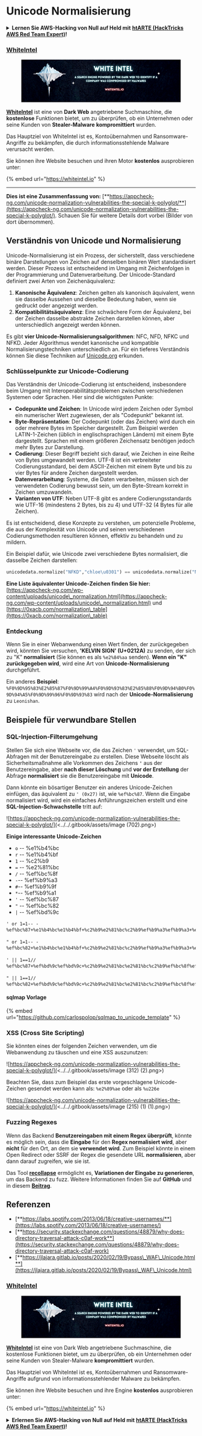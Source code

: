 # Unicode Normalisierung

<details>

<summary><strong>Lernen Sie AWS-Hacking von Null auf Held mit</strong> <a href="https://training.hacktricks.xyz/courses/arte"><strong>htARTE (HackTricks AWS Red Team Expert)</strong></a><strong>!</strong></summary>

Andere Möglichkeiten, HackTricks zu unterstützen:

* Wenn Sie Ihr **Unternehmen in HackTricks beworben sehen möchten** oder **HackTricks als PDF herunterladen möchten**, überprüfen Sie die [**ABONNEMENTPLÄNE**](https://github.com/sponsors/carlospolop)!
* Holen Sie sich das [**offizielle PEASS & HackTricks-Merchandise**](https://peass.creator-spring.com)
* Entdecken Sie [**The PEASS Family**](https://opensea.io/collection/the-peass-family), unsere Sammlung exklusiver [**NFTs**](https://opensea.io/collection/the-peass-family)
* **Treten Sie der** 💬 [**Discord-Gruppe**](https://discord.gg/hRep4RUj7f) oder der [**Telegram-Gruppe**](https://t.me/peass) bei oder **folgen** Sie uns auf **Twitter** 🐦 [**@carlospolopm**](https://twitter.com/hacktricks\_live)**.**
* **Teilen Sie Ihre Hacking-Tricks, indem Sie PRs an die** [**HackTricks**](https://github.com/carlospolop/hacktricks) und [**HackTricks Cloud**](https://github.com/carlospolop/hacktricks-cloud) GitHub-Repositories einreichen.

</details>

### [WhiteIntel](https://whiteintel.io)

<figure><img src="../../.gitbook/assets/image (1227).png" alt=""><figcaption></figcaption></figure>

[**WhiteIntel**](https://whiteintel.io) ist eine von **Dark Web** angetriebene Suchmaschine, die **kostenlose** Funktionen bietet, um zu überprüfen, ob ein Unternehmen oder seine Kunden von **Stealer-Malware** **kompromittiert** wurden.

Das Hauptziel von WhiteIntel ist es, Kontoübernahmen und Ransomware-Angriffe zu bekämpfen, die durch informationsstehlende Malware verursacht werden.

Sie können ihre Website besuchen und ihren Motor **kostenlos** ausprobieren unter:

{% embed url="https://whiteintel.io" %}

***

**Dies ist eine Zusammenfassung von:** [**https://appcheck-ng.com/unicode-normalization-vulnerabilities-the-special-k-polyglot/**](https://appcheck-ng.com/unicode-normalization-vulnerabilities-the-special-k-polyglot/). Schauen Sie für weitere Details dort vorbei (Bilder von dort übernommen).

## Verständnis von Unicode und Normalisierung

Unicode-Normalisierung ist ein Prozess, der sicherstellt, dass verschiedene binäre Darstellungen von Zeichen auf denselben binären Wert standardisiert werden. Dieser Prozess ist entscheidend im Umgang mit Zeichenfolgen in der Programmierung und Datenverarbeitung. Der Unicode-Standard definiert zwei Arten von Zeichenäquivalenz:

1. **Kanonische Äquivalenz**: Zeichen gelten als kanonisch äquivalent, wenn sie dasselbe Aussehen und dieselbe Bedeutung haben, wenn sie gedruckt oder angezeigt werden.
2. **Kompatibilitätsäquivalenz**: Eine schwächere Form der Äquivalenz, bei der Zeichen dasselbe abstrakte Zeichen darstellen können, aber unterschiedlich angezeigt werden können.

Es gibt **vier Unicode-Normalisierungsalgorithmen**: NFC, NFD, NFKC und NFKD. Jeder Algorithmus wendet kanonische und kompatible Normalisierungstechniken unterschiedlich an. Für ein tieferes Verständnis können Sie diese Techniken auf [Unicode.org](https://unicode.org/) erkunden.

### Schlüsselpunkte zur Unicode-Codierung

Das Verständnis der Unicode-Codierung ist entscheidend, insbesondere beim Umgang mit Interoperabilitätsproblemen zwischen verschiedenen Systemen oder Sprachen. Hier sind die wichtigsten Punkte:

* **Codepunkte und Zeichen**: In Unicode wird jedem Zeichen oder Symbol ein numerischer Wert zugewiesen, der als "Codepunkt" bekannt ist.
* **Byte-Repräsentation**: Der Codepunkt (oder das Zeichen) wird durch ein oder mehrere Bytes im Speicher dargestellt. Zum Beispiel werden LATIN-1-Zeichen (üblich in englischsprachigen Ländern) mit einem Byte dargestellt. Sprachen mit einem größeren Zeichensatz benötigen jedoch mehr Bytes zur Darstellung.
* **Codierung**: Dieser Begriff bezieht sich darauf, wie Zeichen in eine Reihe von Bytes umgewandelt werden. UTF-8 ist ein verbreiteter Codierungsstandard, bei dem ASCII-Zeichen mit einem Byte und bis zu vier Bytes für andere Zeichen dargestellt werden.
* **Datenverarbeitung**: Systeme, die Daten verarbeiten, müssen sich der verwendeten Codierung bewusst sein, um den Byte-Stream korrekt in Zeichen umzuwandeln.
* **Varianten von UTF**: Neben UTF-8 gibt es andere Codierungsstandards wie UTF-16 (mindestens 2 Bytes, bis zu 4) und UTF-32 (4 Bytes für alle Zeichen).

Es ist entscheidend, diese Konzepte zu verstehen, um potenzielle Probleme, die aus der Komplexität von Unicode und seinen verschiedenen Codierungsmethoden resultieren können, effektiv zu behandeln und zu mildern.

Ein Beispiel dafür, wie Unicode zwei verschiedene Bytes normalisiert, die dasselbe Zeichen darstellen:
```python
unicodedata.normalize("NFKD","chloe\u0301") == unicodedata.normalize("NFKD", "chlo\u00e9")
```
**Eine Liste äquivalenter Unicode-Zeichen finden Sie hier:** [https://appcheck-ng.com/wp-content/uploads/unicode\_normalization.html](https://appcheck-ng.com/wp-content/uploads/unicode\_normalization.html) und [https://0xacb.com/normalization\_table](https://0xacb.com/normalization\_table)

### Entdeckung

Wenn Sie in einer Webanwendung einen Wert finden, der zurückgegeben wird, könnten Sie versuchen, **'KELVIN SIGN' (U+0212A)** zu senden, der sich zu "K" **normalisiert** (Sie können es als `%e2%84%aa` senden). **Wenn ein "K" zurückgegeben wird**, wird eine Art von **Unicode-Normalisierung** durchgeführt.

Ein anderes **Beispiel**: `%F0%9D%95%83%E2%85%87%F0%9D%99%A4%F0%9D%93%83%E2%85%88%F0%9D%94%B0%F0%9D%94%A5%F0%9D%99%96%F0%9D%93%83` wird nach der **Unicode-Normalisierung** zu `Leonishan`.

## **Beispiele für verwundbare Stellen**

### **SQL-Injection-Filterumgehung**

Stellen Sie sich eine Webseite vor, die das Zeichen `'` verwendet, um SQL-Abfragen mit der Benutzereingabe zu erstellen. Diese Webseite löscht als Sicherheitsmaßnahme alle Vorkommen des Zeichens **`'`** aus der Benutzereingabe, aber **nach dieser Löschung** und **vor der Erstellung** der Abfrage **normalisiert** sie die Benutzereingabe mit **Unicode**.

Dann könnte ein bösartiger Benutzer ein anderes Unicode-Zeichen einfügen, das äquivalent zu `' (0x27)` ist, wie `%ef%bc%87`. Wenn die Eingabe normalisiert wird, wird ein einfaches Anführungszeichen erstellt und eine **SQL-Injection-Schwachstelle** tritt auf:

![https://appcheck-ng.com/unicode-normalization-vulnerabilities-the-special-k-polyglot/](<../../.gitbook/assets/image (702).png>)

**Einige interessante Unicode-Zeichen**

* `o` -- %e1%b4%bc
* `r` -- %e1%b4%bf
* `1` -- %c2%b9
* `=` -- %e2%81%bc
* `/` -- %ef%bc%8f
* `-`-- %ef%b9%a3
* `#`-- %ef%b9%9f
* `*`-- %ef%b9%a1
* `'` -- %ef%bc%87
* `"` -- %ef%bc%82
* `|` -- %ef%bd%9c
```
' or 1=1-- -
%ef%bc%87+%e1%b4%bc%e1%b4%bf+%c2%b9%e2%81%bc%c2%b9%ef%b9%a3%ef%b9%a3+%ef%b9%a3

" or 1=1-- -
%ef%bc%82+%e1%b4%bc%e1%b4%bf+%c2%b9%e2%81%bc%c2%b9%ef%b9%a3%ef%b9%a3+%ef%b9%a3

' || 1==1//
%ef%bc%87+%ef%bd%9c%ef%bd%9c+%c2%b9%e2%81%bc%e2%81%bc%c2%b9%ef%bc%8f%ef%bc%8f

" || 1==1//
%ef%bc%82+%ef%bd%9c%ef%bd%9c+%c2%b9%e2%81%bc%e2%81%bc%c2%b9%ef%bc%8f%ef%bc%8f
```
#### sqlmap Vorlage

{% embed url="https://github.com/carlospolop/sqlmap_to_unicode_template" %}

### XSS (Cross Site Scripting)

Sie könnten eines der folgenden Zeichen verwenden, um die Webanwendung zu täuschen und eine XSS auszunutzen:

![https://appcheck-ng.com/unicode-normalization-vulnerabilities-the-special-k-polyglot/](<../../.gitbook/assets/image (312) (2).png>)

Beachten Sie, dass zum Beispiel das erste vorgeschlagene Unicode-Zeichen gesendet werden kann als: `%e2%89%ae` oder als `%u226e`

![https://appcheck-ng.com/unicode-normalization-vulnerabilities-the-special-k-polyglot/](<../../.gitbook/assets/image (215) (1) (1).png>)

### Fuzzing Regexes

Wenn das Backend **Benutzereingaben mit einem Regex überprüft**, könnte es möglich sein, dass die **Eingabe** für den **Regex normalisiert wird**, aber **nicht** für den Ort, an dem sie **verwendet wird**. Zum Beispiel könnte in einem Open Redirect oder SSRF der Regex die gesendete URL **normalisieren**, aber dann darauf zugreifen, wie sie ist.

Das Tool [**recollapse**](https://github.com/0xacb/recollapse) ermöglicht es, **Variationen der Eingabe zu generieren**, um das Backend zu fuzz. Weitere Informationen finden Sie auf **GitHub** und in diesem [**Beitrag**](https://0xacb.com/2022/11/21/recollapse/).

## Referenzen

* [**https://labs.spotify.com/2013/06/18/creative-usernames/**](https://labs.spotify.com/2013/06/18/creative-usernames/)
* [**https://security.stackexchange.com/questions/48879/why-does-directory-traversal-attack-c0af-work**](https://security.stackexchange.com/questions/48879/why-does-directory-traversal-attack-c0af-work)
* [**https://jlajara.gitlab.io/posts/2020/02/19/Bypass\_WAF\_Unicode.html**](https://jlajara.gitlab.io/posts/2020/02/19/Bypass\_WAF\_Unicode.html)

### [WhiteIntel](https://whiteintel.io)

<figure><img src="../../.gitbook/assets/image (1227).png" alt=""><figcaption></figcaption></figure>

[**WhiteIntel**](https://whiteintel.io) ist eine von Dark Web angetriebene Suchmaschine, die kostenlose Funktionen bietet, um zu überprüfen, ob ein Unternehmen oder seine Kunden von Stealer-Malware **kompromittiert** wurden.

Das Hauptziel von WhiteIntel ist es, Kontoübernahmen und Ransomware-Angriffe aufgrund von informationsstehlender Malware zu bekämpfen.

Sie können ihre Website besuchen und ihre Engine **kostenlos** ausprobieren unter:

{% embed url="https://whiteintel.io" %}

<details>

<summary><strong>Erlernen Sie AWS-Hacking von Null auf Held mit</strong> <a href="https://training.hacktricks.xyz/courses/arte"><strong>htARTE (HackTricks AWS Red Team Expert)</strong></a><strong>!</strong></summary>

Andere Möglichkeiten, HackTricks zu unterstützen:

* Wenn Sie Ihr **Unternehmen in HackTricks beworben sehen möchten** oder **HackTricks im PDF-Format herunterladen möchten**, überprüfen Sie die [**ABONNEMENTPLÄNE**](https://github.com/sponsors/carlospolop)!
* Holen Sie sich das [**offizielle PEASS & HackTricks-Merch**](https://peass.creator-spring.com)
* Entdecken Sie [**The PEASS Family**](https://opensea.io/collection/the-peass-family), unsere Sammlung exklusiver [**NFTs**](https://opensea.io/collection/the-peass-family)
* **Treten Sie der** 💬 [**Discord-Gruppe**](https://discord.gg/hRep4RUj7f) oder der [**Telegram-Gruppe**](https://t.me/peass) bei oder **folgen** Sie uns auf **Twitter** 🐦 [**@carlospolopm**](https://twitter.com/hacktricks\_live)**.**
* **Teilen Sie Ihre Hacking-Tricks, indem Sie PRs an die** [**HackTricks**](https://github.com/carlospolop/hacktricks) und [**HackTricks Cloud**](https://github.com/carlospolop/hacktricks-cloud) GitHub-Repositories senden.

</details>
